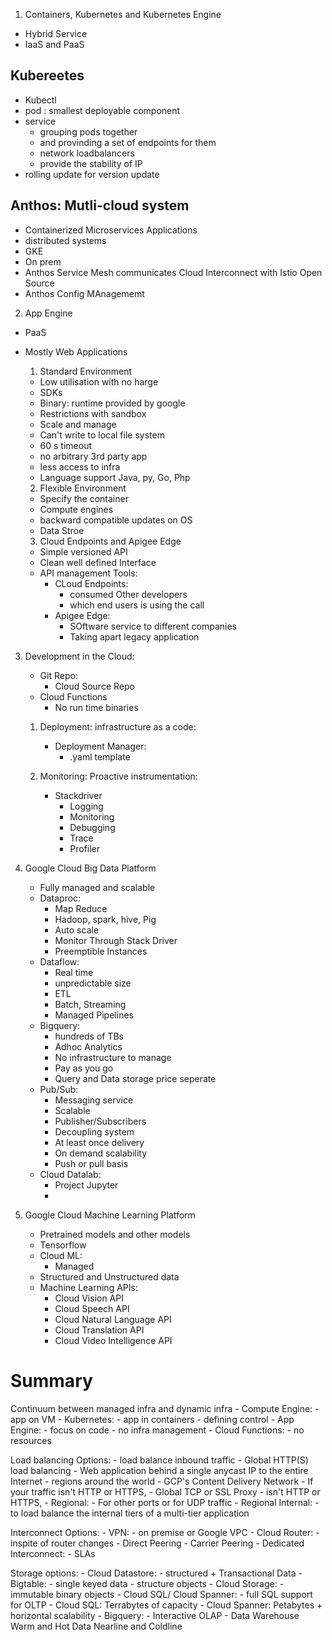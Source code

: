 
1. Containers, Kubernetes and Kubernetes Engine
- Hybrid Service
- IaaS and PaaS

 ## Kubereetes
 - Kubectl
 - pod : smallest deployable component
 - service
 	- grouping pods together
	- and provinding a set of endpoints for them
 	- network loadbalancers 
	- provide the stability of IP
- rolling update for version update

 ## Anthos: Mutli-cloud system
 - Containerized Microservices Applications
 - distributed systems
 - GKE
 - On prem
 - Anthos Service Mesh communicates Cloud Interconnect with Istio Open Source
 - Anthos Config MAnagememt

2. App Engine
- PaaS
- Mostly Web Applications

  1. Standard Environment
  - Low utilisation with no harge
  - SDKs
  - Binary: runtime provided by google
  - Restrictions with sandbox
  - Scale and manage
  - Can't write to local file system
  - 60 s timeout
  - no arbitrary 3rd party app
  - less access to infra
  - Language support Java, py, Go, Php

  2. Flexible Environment
  - Specify the container
  - Compute engines
  - backward compatible updates on OS
  - Data Stroe

  3. Cloud Endpoints and Apigee Edge
  - Simple versioned API
  - Clean well defined Interface
  - API management Tools:
	  - CLoud Endpoints:
		  - consumed Other developers
		  - which end users is using the call
	  - Apigee Edge:
		  - SOftware service to different companies
		  - Taking apart legacy application
	  
3. Development in the Cloud:
	- Git Repo:
		- Cloud Source Repo
	- Cloud Functions
		- No run time binaries

	1. Deployment: infrastructure as a code:
		- Deployment Manager:
			- .yaml template
	 
	2. Monitoring: Proactive instrumentation:
		- Stackdriver
			- Logging 
			- Monitoring 
			- Debugging
			- Trace
			- Profiler

4. Google Cloud Big Data Platform
	- Fully managed and scalable
	- Dataproc:
		- Map Reduce
		- Hadoop, spark, hive, Pig
		- Auto scale
		- Monitor Through Stack Driver
		- Preemptible Instances
	- Dataflow:
		- Real time
		- unpredictable size
		- ETL
		- Batch, Streaming
		- Managed Pipelines
	- Bigquery:
		- hundreds of TBs
		- Adhoc Analytics
		- No infrastructure to manage
		- Pay as you go
		- Query and Data storage price seperate
	- Pub/Sub:
		- Messaging service
		- Scalable
		- Publisher/Subscribers
		- Decoupling system
		- At least once delivery
		- On demand scalability
		- Push or pull basis
	- Cloud Datalab:
		- Project Jupyter
		- 
6. Google Cloud Machine Learning Platform
	- Pretrained models and other models
	- Tensorflow
	- Cloud ML:
		- Managed
	- Structured and Unstructured data
	- Machine Learning APIs:
		- Cloud Vision API
		- Cloud Speech API
		- Cloud Natural Language API
		- Cloud Translation API
		- Cloud Video Intelligence API <Beta>


# Summary
Continuum between managed infra and dynamic infra
	- Compute Engine:
		- app on VM
	- Kubernetes:
		- app in containers
		- defining control
	- App Engine:
		- focus on code
		- no infra management
	- Cloud Functions:
		- no resources
		
Load balancing Options:
	- load balance inbound traffic
	- Global HTTP(S) load balancing 
		- Web application behind a single anycast IP to the entire Internet
		- regions around the world
		- GCP's Content Delivery Network
	- If your traffic isn't HTTP or HTTPS, 
	- Global TCP or SSL Proxy 
		- isn't HTTP or HTTPS, 
	- Regional:
		- For other ports or for UDP traffic
	- Regional Internal:
		- to load balance the internal tiers of a multi-tier application
		
Interconnect Options:
	- VPN:
		- on premise or Google VPC
	- Cloud Router:
		- inspite of router changes
	- Direct Peering
	- Carrier Peering
	- Dedicated Interconnect:
		- SLAs

Storage options:
	- Cloud Datastore:
		- structured + Transactional Data
	- Bigtable:
		- single keyed data
		- structure objects
	- Cloud Storage:
		- immutable binary objects
	- Cloud SQL/ Cloud Spanner:
		- full SQL support for OLTP
		- Cloud SQL: Terrabytes of capacity
		- Cloud Spanner: Petabytes + horizontal scalability
	- Bigquery: 
	  	- Interactive OLAP
		- Data Warehouse
Warm and Hot Data
Nearline and Coldline
